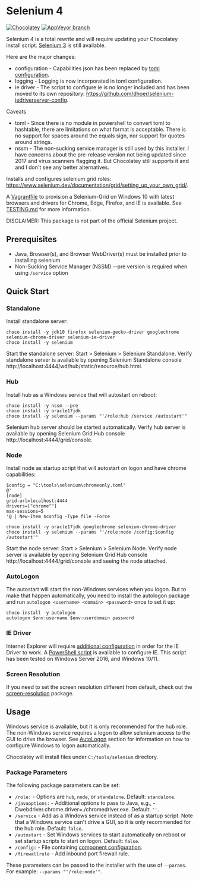 ﻿# Selenium 4

[![Chocolatey](https://img.shields.io/chocolatey/dt/selenium.svg)](https://chocolatey.org/packages/Selenium)
[![AppVeyor branch](https://img.shields.io/appveyor/ci/dhoer/choco-selenium/master.svg)](https://ci.appveyor.com/project/dhoer/choco-selenium)

Selenium 4 is a total rewrite and will require updating your Chocolatey install script.
[Selenium 3](https://github.com/dhoer/choco-selenium/tree/3) is still available.

Here are the major changes:

- configuration - Capabilities json has been replaced by [toml configuration](https://www.selenium.dev/documentation/grid/configuration/toml_options/).
- logging - Logging is now incorporated in toml configuration.
- ie driver - The script to configure ie is no longer included and has been moved to its own repository: https://github.com/dhoer/selenium-iedriverserver-config.

Caveats 

- toml - Since there is no module in powershell to convert toml to hashtable, there are limitations on what format is acceptable. There is no support for spaces around the equals sign, nor support for quotes around strings.
- nssm - The non-sucking service manager is still used by this installer. I have concerns about the pre-release version not being updated since 2017 and virus scanners flagging it. But Chocolatey still supports it and and I don't see any better alternatives.   

Installs and configures selenium grid roles:
https://www.selenium.dev/documentation/grid/setting_up_your_own_grid/.

A [Vagrantfile](https://github.com/dhoer/choco-selenium/blob/master/Vagrantfile)
to provision a Selenium-Grid on Windows 10 with latest browsers
and drivers for Chrome, Edge, Firefox, and IE is available. See
[TESTING.md](https://github.com/dhoer/choco-selenium/blob/master/TESTING.md)
for more information.

DISCLAIMER: This package is not part of the official Selenium project.

## Prerequisites

- Java, Browser(s), and Browser WebDriver(s) must be installed prior to
installing selenium
- Non-Sucking Service Manager (NSSM) --pre version is required when
using `/service` option

## Quick Start

### Standalone

Install standalone server:

    choco install -y jdk10 firefox selenium-gecko-driver googlechrome selenium-chrome-driver selenium-ie-driver
    choco install -y selenium

Start the standalone server: Start > Selenium > Selenium Standalone.
Verify standalone server is available by opening Selenium Standalone
console http://localhost:4444/wd/hub/static/resource/hub.html.

### Hub

Install hub as a Windows service that will autostart on reboot:

    choco install -y nssm --pre
    choco install -y oracle17jdk
    choco install -y selenium --params "'/role:hub /service /autostart'"

Selenium hub server should be started automatically.
Verify hub server is available by opening Selenium Grid Hub console
http://localhost:4444/grid/console.

### Node

Install node as startup script that will autostart on logon and have chrome capabilities:

    $config = "C:\tools\selenium\chromeonly.toml"
    @'
    [node]
    grid-url=localhost:4444
    drivers=["chrome""]
    max-sessions=5
    '@ | New-Item $config -Type file -Force

    choco install -y oracle17jdk googlechrome selenium-chrome-driver
    choco install -y selenium --params "'/role:node /config:$config /autostart'"

Start the node server: Start > Selenium > Selenium Node.
Verify node server is available by opening Selenium Grid Hub console
http://localhost:4444/grid/console and seeing the node attached.


### AutoLogon

The autostart will start the non-Windows services when you logon.  But
to make that happen automatically, you need to install the autologon
package and run `autologon <username> <domain> <password>` once to set
it up:

    choco install -y autologon
    autologon $env:username $env:userdomain password

### IE Driver

Internet Explorer will require
[additional configuration](https://github.com/SeleniumHQ/selenium/wiki/InternetExplorerDriver#required-configuration)
in order for the IE Driver to work. 
A [PowerShell script](https://github.com/dhoer/selenium-iedriverserver-config) 
is available to configure IE. 
This script has been tested on Windows Server 2016, and Windows 10/11.

### Screen Resolution

If you need to set the screen resolution different from default, check
out the
[screen-resolution](https://chocolatey.org/packages/screen-resolution)
package.


## Usage

Windows service is available, but it is only recommended for the hub
role. The non-Windows service requires a logon to allow
selenium access to the GUI to drive the browser. See
[AutoLogon](https://github.com/dhoer/choco-selenium#autologon) section
for information on how to configure Windows to logon automatically.

Chocolatey will install files under `C:/tools/selenium` directory.

### Package Parameters

The following package parameters can be set:

- `/role:` - Options are `hub`, `node`, or `standalone`.
    Default: `standalone`.
- `/javaoptions:` - Additional options to pass to Java, e.g.,
    -Dwebdriver.chrome.driver=./chromedriver.exe.
    Default: `''`.
- `/service` - Add as a Windows service instead of as a startup script.
    Note that a Windows service can't drive a GUI, so it is only
    recommended for the hub role. Default: `false`.
- `/autostart` - Set Windows services to start automatically on reboot
    or set startup scripts to start on logon.  Default: `false`.
- `/config:` - File containing [component configuration](https://www.selenium.dev/documentation/grid/configuring_components/).
- `/firewallrule` - Add inbound port firewall rule.

These parameters can be passed to the installer with the use of `--params`. 
For example: `--params "'/role:node'"`.
